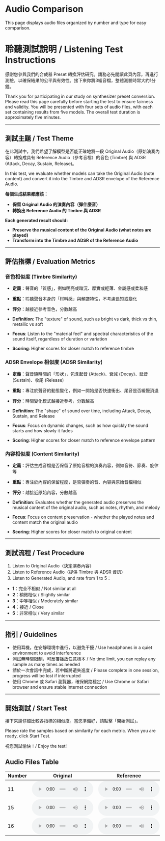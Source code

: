 # Audio Comparison

This page displays audio files organized by number and type for easy comparison.

# 聆聽測試說明 / Listening Test Instructions

感謝您參與我們的合成器 Preset 轉換評估研究。請務必先閱讀此頁內容，再進行測驗，以確保結果的公平與有效性。接下來你將3組音檔，整體測驗時常大約1分鐘。<br>

Thank you for participating in our study on synthesizer preset conversion. Please read this page carefully before starting the test to ensure fairness and validity. You will be presented with four sets of audio files, with each set containing results from five models. The overall test duration is approximately five minutes.<br>

---

## 測試主題 / Test Theme

在此測試中，我們希望了解模型是否能正確地將一段 Original Audio（原始演奏內容）轉換成具有 Reference Audio（參考音檔）的音色 (Timbre) 與 ADSR (Attack, Decay, Sustain, Release)。<br>

In this test, we evaluate whether models can take the Original Audio (note content) and convert it into the Timbre and ADSR envelope of the Reference Audio.<br>

**每個生成結果都應該：**<br>
- **保留 Original Audio 的演奏內容（彈什麼音）**<br>
- **轉換出 Reference Audio 的 Timbre 與 ADSR**<br>

**Each generated result should:**<br>
- **Preserve the musical content of the Original Audio (what notes are played)**<br>
- **Transform into the Timbre and ADSR of the Reference Audio**<br>

---

## 評估指標 / Evaluation Metrics

### 音色相似度 (Timbre Similarity)
- **定義**：聲音的「質感」，例如明亮或暗沉、厚實或輕薄、金屬感或柔和感<br>
- **重點**：聆聽聲音本身的「材料感」與頻譜特性，不考慮長短或變化<br>
- **評分**：越接近參考音色，分數越高<br>

- **Definition**: The "texture" of sound, such as bright vs dark, thick vs thin, metallic vs soft<br>
- **Focus**: Listen to the "material feel" and spectral characteristics of the sound itself, regardless of duration or variation<br>
- **Scoring**: Higher scores for closer match to reference timbre<br>

### ADSR Envelope 相似度 (ADSR Similarity)
- **定義**：聲音隨時間的「形狀」，包含起音 (Attack)、衰減 (Decay)、延音 (Sustain)、收尾 (Release)<br>
- **重點**：專注於聲音的動態變化，例如一開始是否快速衝出、尾音是否緩慢消退<br>
- **評分**：時間變化模式越接近參考，分數越高<br>

- **Definition**: The "shape" of sound over time, including Attack, Decay, Sustain, and Release<br>
- **Focus**: Focus on dynamic changes, such as how quickly the sound starts and how slowly it fades<br>
- **Scoring**: Higher scores for closer match to reference envelope pattern<br>

### 內容相似度 (Content Similarity)
- **定義**：評估生成音檔是否保留了原始音檔的演奏內容，例如音符、節奏、旋律等<br>
- **重點**：專注於內容的保留程度，是否彈奏的音、內容與原始音檔相似<br>
- **評分**：越接近原始內容，分數越高<br>

- **Definition**: Evaluates whether the generated audio preserves the musical content of the original audio, such as notes, rhythm, and melody<br>
- **Focus**: Focus on content preservation - whether the played notes and content match the original audio<br>
- **Scoring**: Higher scores for closer match to original content<br>

---

## 測試流程 / Test Procedure

1. Listen to Original Audio（決定演奏內容）<br>
2. Listen to Reference Audio（提供 Timbre 與 ADSR 資訊）<br>
3. Listen to Generated Audio, and rate from 1 to 5：<br>
- **1**：完全不相似 / Not similar at all<br>
- **2**：稍微相似 / Slightly similar<br>
- **3**：中等相似 / Moderately similar<br>
- **4**：接近 / Close<br>
- **5**：非常相似 / Very similar<br>

---

## 指引 / Guidelines

- 使用耳機，在安靜環境中進行，以避免干擾 / Use headphones in a quiet environment to avoid interference<br>
- 測試無時間限制，可反覆播放任意樣本 / No time limit, you can replay any sample as many times as needed<br>
- 請於一次會話中完成，若中斷將遺失進度 / Please complete in one session, progress will be lost if interrupted<br>
- 使用 Chrome 或 Safari 瀏覽器，確保網路穩定 / Use Chrome or Safari browser and ensure stable internet connection<br>

---

## 開始測試 / Start Test

接下來請仔細比較各指標的相似度。當您準備好，請點擊「開始測試」。<br>

Please rate the samples based on similarity for each metric. When you are ready, click Start Test.<br>

祝您測試愉快！/ Enjoy the test!


## Audio Files Table

<table class="table table-sm text-center" style="vertical-align: middle;">
  <colgroup>
      <col style="width: 120px;">
      <col style="width: 200px;">
      <col style="width: 200px;">
      <col style="width: 200px;">
    </colgroup>
  <thead>
    <tr>
      <th style="text-align:center;">Number</th>
      <th style="text-align:center;">Original</th>
      <th style="text-align:center;">Reference</th>
      <th style="text-align:center;">Reconstructed (Ablated)</th>
    </tr>
  </thead>
  <tbody>
    <tr>
      <td>11</td>
      <td><audio src="Audio/11_orig.wav" controls style="width: 200px"></audio></td>
      <td><audio src="Audio/11_ref.wav" controls style="width: 200px"></audio></td>
      <td><audio src="Audio/11_recon_abl.wav" controls style="width: 200px"></audio></td>
    </tr>
    <tr>
      <td>15</td>
      <td><audio src="Audio/15_orig.wav" controls style="width: 200px"></audio></td>
      <td><audio src="Audio/15_ref.wav" controls style="width: 200px"></audio></td>
      <td><audio src="Audio/15_recon_abl.wav" controls style="width: 200px"></audio></td>
    </tr>
    <tr>
      <td>16</td>
      <td><audio src="Audio/16_orig.wav" controls style="width: 200px"></audio></td>
      <td><audio src="Audio/16_ref.wav" controls style="width: 200px"></audio></td>
      <td><audio src="Audio/16_recon_abl.wav" controls style="width: 200px"></audio></td>
    </tr>
  </tbody>
</table>

